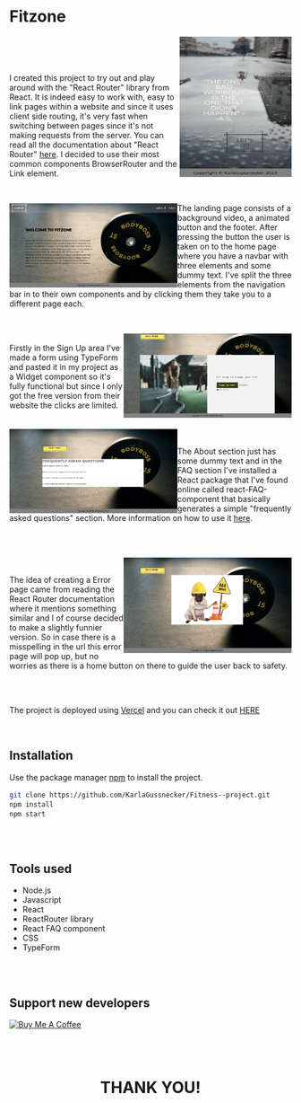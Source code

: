 

# Fitzone 

<img src="https://github.com/KarlaGussnecker/Fitness--project/blob/main/1.png" align="right"
     alt="" width="200" height="250">
     
<br>
<br>
<br>

I created this project to try out and play around with the "React Router" library from React. It is indeed easy to work with, easy to link pages within a website and since it uses client side routing, it's very fast when switching between pages since it's not making requests from the server. You can read all the documentation about "React Router" [here](https://reactrouter.com/en/main). I decided to use their most common components BrowserRouter and the Link element. 

<br>


<img src="https://github.com/KarlaGussnecker/Fitness--project/blob/main/3.png" align="left"
     alt="" width="300" height="150">



The landing page consists of a background video, a animated button and the footer. After pressing the button the user is taken on to the home page where you have a navbar with three elements and some dummy text. I've split the three elements from the navigation bar in to their own components and by clicking them they take you to a different page each.

<br>

<img src="https://github.com/KarlaGussnecker/Fitness--project/blob/main/4.png" align="right"
     alt="" width="300" height="150">
     
 <br>
Firstly in the Sign Up area I've made a form using TypeForm and pasted it in my project as a Widget component so it's fully functional but since I only got the free version from their website the clicks are limited. 

<br>
<br>
<br>
<img src="https://github.com/KarlaGussnecker/Fitness--project/blob/main/6.png" align="left"
     alt="" width="300" height="150">
     
<br>

The About section just has some dummy text and in the FAQ section I've installed a React package that I've found online called react-FAQ-component that basically generates a simple "frequently asked questions" section. More information on how to use it [here](https://www.npmjs.com/package/react-faq-component).

<br>
<br>

<img src="https://github.com/KarlaGussnecker/Fitness--project/blob/main/7.png" align="right"
     alt="" width="300" height="170">
     
<br>

The idea of creating a Error page came from reading the React Router documentation where it mentions something similar and I of course decided to make a slightly funnier version. So in case there is a misspelling in the url this error page will pop up, but no worries as there is a home button on there to guide the user back to safety.

<br>
<br>

The project is deployed using [Vercel](https://vercel.com/dashboard) and you can check it out [HERE](https://fitness-project-azure.vercel.app/)

<br>

## Installation

Use the package manager [npm](https://www.npmjs.com) to install the project.

```bash
git clone https://github.com/KarlaGussnecker/Fitness--project.git
npm install
npm start
```
<br/>
<br/>

## Tools used


* Node.js
* Javascript
* React
* ReactRouter library
* React FAQ component
* CSS
* TypeForm


<br/>
<br/>

## Support new developers

<a href="https://www.buymeacoffee.com/igorantun" target="_blank"><img src="https://www.buymeacoffee.com/assets/img/custom_images/orange_img.png" alt="Buy Me A Coffee" style="height: auto !important;width: auto !important;" ></a>


<br/>
<br/>
<h1 align="center">THANK YOU!</h1>





